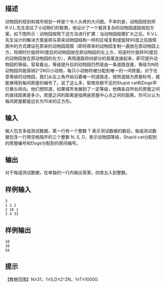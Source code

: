 ## 描述


动物园的规划和城市规划一样是个令人头疼的大问题。不幸的是，动物园规划师R.V.L.先生高估了小动物们的智商，他设计了一个极其复杂的动物园道路规划方案，如下图所示：动物园按照下述方法进行扩建：当动物园规模扩大之后，R.V.L.先生设计的解决方案是把与原来动物园结构一样的区域复制或旋转90度之后按照图中的方式建设在原来的动物园周围（即将原来的动物园复制一遍放在原动物园上方，将顺时针旋转90度后的动物园放在原动物园的左上方，将逆时针旋转90度后的动物园放在原动物园的左方），再用道路将四部分的首尾连接起来，即可提升动物园的等级。容易看出，等级提升后的动物园仍然是由一条道路连接，等级为N的动物园共能容纳2^2N只小动物，每只小动物将被分配到唯一的一间房屋。对于任意等级的动物园，我们从左上角开始沿着唯一的道路走，按照道路为房屋标号，就能够得到每间房屋的编号了。说了这么多，智商余额不足的Stupid cat和Doge早已晕头转向。他们想知道，如果城市发展到了一定等级，他俩各自所处的房屋之间的直线距离是多少。房屋之间的距离是指两座房屋中心点之间的距离，你可以认为每间房屋都是边长为10米的正方形。

## 输入


输入包含多组测试数据，第一行有一个整数 T 表示测试数据的数目。每组测试数据包含一行用空格隔开的三个整数 N, S, D，表示动物园等级，Stupid cat分配到的房屋编号和Doge分配到的房间编号。

## 输出


对于每组测试数据，在单独的一行内输出答案，四舍五入到整数。

## 样例输入


```
3
1 1 2
2 16 1
3 4 33
```


## 样例输出


```
10
30
50
```


## 提示


【数据范围】N≤31，1≤S,D≤2^2N，1≤T≤10000.


